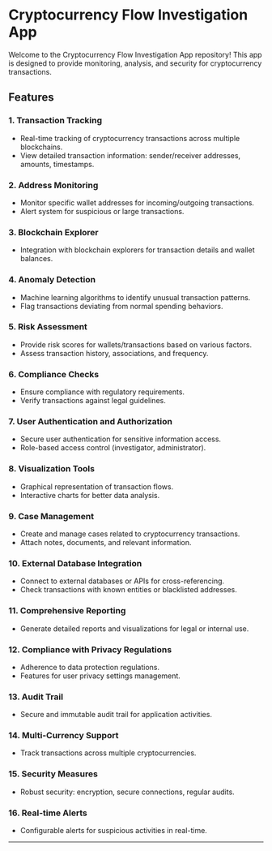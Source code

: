 # Cryptocurrency Flow Investigation App

Welcome to the Cryptocurrency Flow Investigation App repository! This app is designed to provide monitoring, analysis, and security for cryptocurrency transactions.

## Features

### 1. Transaction Tracking
- Real-time tracking of cryptocurrency transactions across multiple blockchains.
- View detailed transaction information: sender/receiver addresses, amounts, timestamps.

### 2. Address Monitoring
- Monitor specific wallet addresses for incoming/outgoing transactions.
- Alert system for suspicious or large transactions.

### 3. Blockchain Explorer
- Integration with blockchain explorers for transaction details and wallet balances.

### 4. Anomaly Detection
- Machine learning algorithms to identify unusual transaction patterns.
- Flag transactions deviating from normal spending behaviors.

### 5. Risk Assessment
- Provide risk scores for wallets/transactions based on various factors.
- Assess transaction history, associations, and frequency.

### 6. Compliance Checks
- Ensure compliance with regulatory requirements.
- Verify transactions against legal guidelines.

### 7. User Authentication and Authorization
- Secure user authentication for sensitive information access.
- Role-based access control (investigator, administrator).

### 8. Visualization Tools
- Graphical representation of transaction flows.
- Interactive charts for better data analysis.

### 9. Case Management
- Create and manage cases related to cryptocurrency transactions.
- Attach notes, documents, and relevant information.

### 10. External Database Integration
- Connect to external databases or APIs for cross-referencing.
- Check transactions with known entities or blacklisted addresses.

### 11. Comprehensive Reporting
- Generate detailed reports and visualizations for legal or internal use.

### 12. Compliance with Privacy Regulations
- Adherence to data protection regulations.
- Features for user privacy settings management.

### 13. Audit Trail
- Secure and immutable audit trail for application activities.

### 14. Multi-Currency Support
- Track transactions across multiple cryptocurrencies.

### 15. Security Measures
- Robust security: encryption, secure connections, regular audits.

### 16. Real-time Alerts
- Configurable alerts for suspicious activities in real-time.



---

